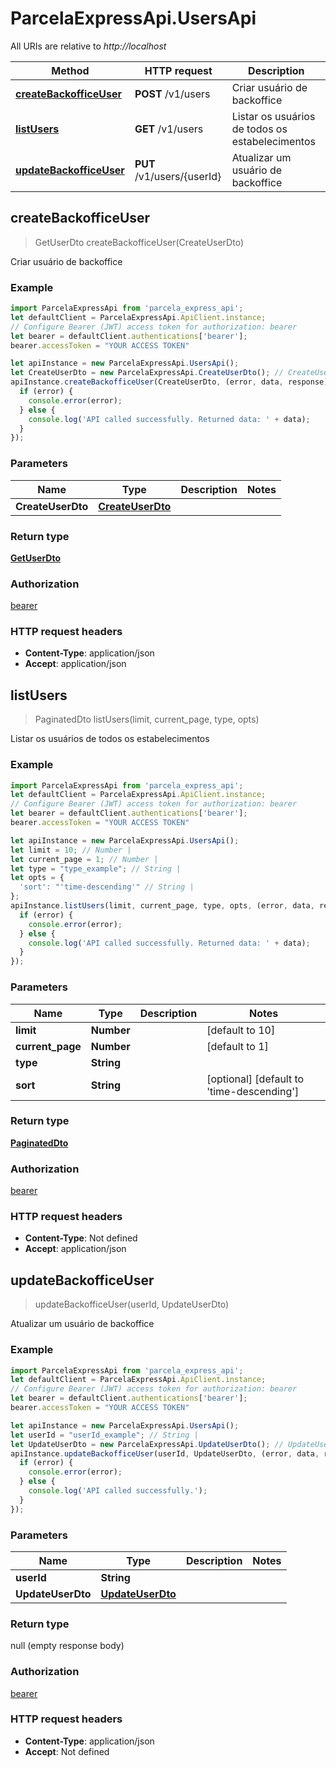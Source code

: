 # ParcelaExpressApi.UsersApi

All URIs are relative to *http://localhost*

Method | HTTP request | Description
------------- | ------------- | -------------
[**createBackofficeUser**](UsersApi.md#createBackofficeUser) | **POST** /v1/users | Criar usuário de backoffice
[**listUsers**](UsersApi.md#listUsers) | **GET** /v1/users | Listar os usuários de todos os estabelecimentos
[**updateBackofficeUser**](UsersApi.md#updateBackofficeUser) | **PUT** /v1/users/{userId} | Atualizar um usuário de backoffice



## createBackofficeUser

> GetUserDto createBackofficeUser(CreateUserDto)

Criar usuário de backoffice

### Example

```javascript
import ParcelaExpressApi from 'parcela_express_api';
let defaultClient = ParcelaExpressApi.ApiClient.instance;
// Configure Bearer (JWT) access token for authorization: bearer
let bearer = defaultClient.authentications['bearer'];
bearer.accessToken = "YOUR ACCESS TOKEN"

let apiInstance = new ParcelaExpressApi.UsersApi();
let CreateUserDto = new ParcelaExpressApi.CreateUserDto(); // CreateUserDto | 
apiInstance.createBackofficeUser(CreateUserDto, (error, data, response) => {
  if (error) {
    console.error(error);
  } else {
    console.log('API called successfully. Returned data: ' + data);
  }
});
```

### Parameters


Name | Type | Description  | Notes
------------- | ------------- | ------------- | -------------
 **CreateUserDto** | [**CreateUserDto**](CreateUserDto.md)|  | 

### Return type

[**GetUserDto**](GetUserDto.md)

### Authorization

[bearer](../README.md#bearer)

### HTTP request headers

- **Content-Type**: application/json
- **Accept**: application/json


## listUsers

> PaginatedDto listUsers(limit, current_page, type, opts)

Listar os usuários de todos os estabelecimentos

### Example

```javascript
import ParcelaExpressApi from 'parcela_express_api';
let defaultClient = ParcelaExpressApi.ApiClient.instance;
// Configure Bearer (JWT) access token for authorization: bearer
let bearer = defaultClient.authentications['bearer'];
bearer.accessToken = "YOUR ACCESS TOKEN"

let apiInstance = new ParcelaExpressApi.UsersApi();
let limit = 10; // Number | 
let current_page = 1; // Number | 
let type = "type_example"; // String | 
let opts = {
  'sort': "'time-descending'" // String | 
};
apiInstance.listUsers(limit, current_page, type, opts, (error, data, response) => {
  if (error) {
    console.error(error);
  } else {
    console.log('API called successfully. Returned data: ' + data);
  }
});
```

### Parameters


Name | Type | Description  | Notes
------------- | ------------- | ------------- | -------------
 **limit** | **Number**|  | [default to 10]
 **current_page** | **Number**|  | [default to 1]
 **type** | **String**|  | 
 **sort** | **String**|  | [optional] [default to &#39;time-descending&#39;]

### Return type

[**PaginatedDto**](PaginatedDto.md)

### Authorization

[bearer](../README.md#bearer)

### HTTP request headers

- **Content-Type**: Not defined
- **Accept**: application/json


## updateBackofficeUser

> updateBackofficeUser(userId, UpdateUserDto)

Atualizar um usuário de backoffice

### Example

```javascript
import ParcelaExpressApi from 'parcela_express_api';
let defaultClient = ParcelaExpressApi.ApiClient.instance;
// Configure Bearer (JWT) access token for authorization: bearer
let bearer = defaultClient.authentications['bearer'];
bearer.accessToken = "YOUR ACCESS TOKEN"

let apiInstance = new ParcelaExpressApi.UsersApi();
let userId = "userId_example"; // String | 
let UpdateUserDto = new ParcelaExpressApi.UpdateUserDto(); // UpdateUserDto | 
apiInstance.updateBackofficeUser(userId, UpdateUserDto, (error, data, response) => {
  if (error) {
    console.error(error);
  } else {
    console.log('API called successfully.');
  }
});
```

### Parameters


Name | Type | Description  | Notes
------------- | ------------- | ------------- | -------------
 **userId** | **String**|  | 
 **UpdateUserDto** | [**UpdateUserDto**](UpdateUserDto.md)|  | 

### Return type

null (empty response body)

### Authorization

[bearer](../README.md#bearer)

### HTTP request headers

- **Content-Type**: application/json
- **Accept**: Not defined

